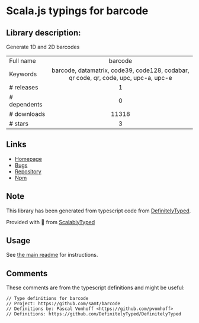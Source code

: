 
# Scala.js typings for barcode


## Library description:
Generate 1D and 2D barcodes

|                    |                 |
| ------------------ | :-------------: |
| Full name          | barcode |
| Keywords           | barcode, datamatrix, code39, code128, codabar, qr code, qr, code, upc, upc-a, upc-e |
| # releases         | 1 |
| # dependents       | 0 |
| # downloads        | 11318 |
| # stars            | 3 |

## Links
- [Homepage](https://github.com/samt/barcode)
- [Bugs](https://github.com/samt/barcode/issues)
- [Repository](https://github.com/samt/barcode)
- [Npm](https://www.npmjs.com/package/barcode)
    


## Note
This library has been generated from typescript code from [DefinitelyTyped](https://definitelytyped.org).

Provided with :purple_heart: from [ScalablyTyped](https://github.com/oyvindberg/ScalablyTyped)

## Usage
See [the main readme](../../readme.md) for instructions.

## Comments

These comments are from the typescript definitions and might be useful:
```
// Type definitions for barcode
// Project: https://github.com/samt/barcode
// Definitions by: Pascal Vomhoff <https://github.com/pvomhoff>
// Definitions: https://github.com/DefinitelyTyped/DefinitelyTyped

```

